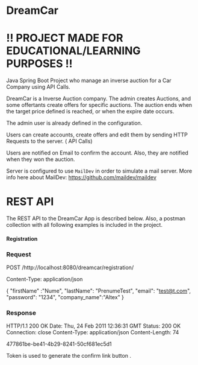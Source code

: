 # DreamCar

# !! PROJECT MADE FOR EDUCATIONAL/LEARNING PURPOSES !!


Java Spring Boot Project who manage an inverse auction for a Car Company using API Calls.

DreamCar is a Inverse Auction company. The admin creates Auctions, and some offertants create offers for specific auctions. The auction ends when the target price defined is reached, or when the expire date occurs.

The admin user is already defined in the configuration.

Users can create accounts, create offers and edit them by sending  HTTP Requests to the server. ( API Calls)

Users are notified on Email to confirm the account. Also, they are notified when they won the auction.

Server is configured to use `MailDev` in order to simulate a mail server. More info here about MailDev: https://github.com/maildev/maildev

# REST API

The REST API to the DreamCar App is described below. Also, a postman collection with all following examples is included in the project.

#### Registration

### Request

POST /http://localhost:8080/dreamcar/registration/

Content-Type: application/json

{
"firstName" :"Nume",
"lastName": "PrenumeTest",
"email": "test@t.com",
"password": "1234",
"company_name":"Altex"
}

### Response 

HTTP/1.1 200 OK
Date: Thu, 24 Feb 2011 12:36:31 GMT
Status: 200 OK
Connection: close
Content-Type: application/json
Content-Length: 74

477861be-be41-4b29-8241-50cf681ec5d1

Token is used to generate the confirm link button . 



